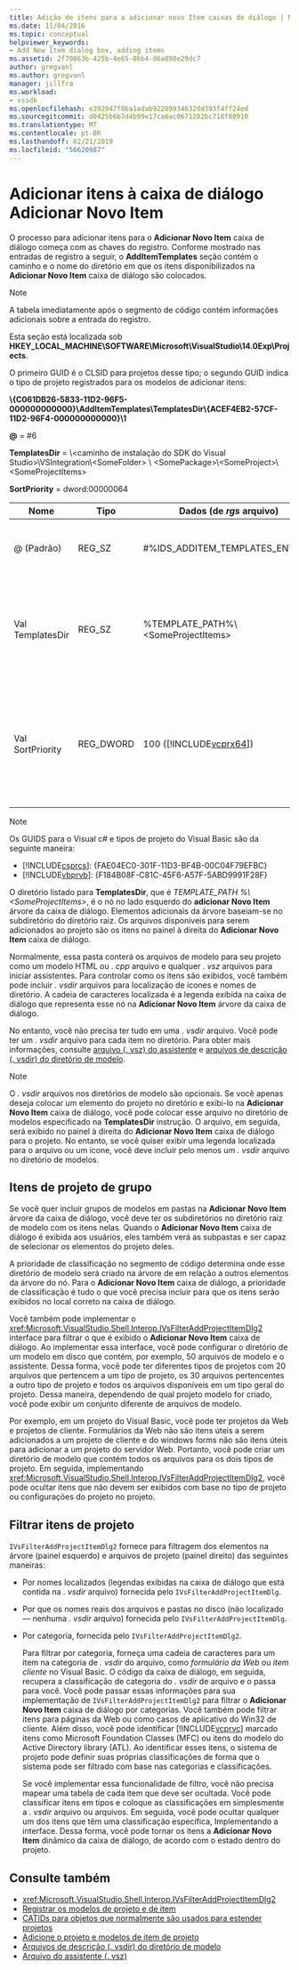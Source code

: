 ```yaml
---
title: Adição de itens para a adicionar novo Item caixas de diálogo | Microsoft Docs
ms.date: 11/04/2016
ms.topic: conceptual
helpviewer_keywords:
- Add New Item dialog box, adding items
ms.assetid: 2f70863b-425b-4e65-86b4-d6a898e29dc7
author: gregvanl
ms.author: gregvanl
manager: jillfra
ms.workload:
- vssdk
ms.openlocfilehash: e392947f86a1adab92289934632dd393f4ff24ed
ms.sourcegitcommit: d0425b6b7d4b99e17ca6ac0671282bc718f80910
ms.translationtype: MT
ms.contentlocale: pt-BR
ms.lasthandoff: 02/21/2019
ms.locfileid: "56620987"
---
```

# <a name="add-items-to-the-add-new-item-dialog-box"></a>Adicionar itens à caixa de diálogo Adicionar Novo Item
O processo para adicionar itens para o **Adicionar Novo Item** caixa de diálogo começa com as chaves do registro. Conforme mostrado nas entradas de registro a seguir, o **AddItemTemplates** seção contém o caminho e o nome do diretório em que os itens disponibilizados na **Adicionar Novo Item** caixa de diálogo são colocados.

> [!NOTE]
>  A tabela imediatamente após o segmento de código contém informações adicionais sobre a entrada do registro.

 Esta seção está localizada sob **HKEY_LOCAL_MACHINE\SOFTWARE\Microsoft\VisualStudio\14.0Exp\Projects**.

 O primeiro GUID é o CLSID para projetos desse tipo; o segundo GUID indica o tipo de projeto registrados para os modelos de adicionar itens:

 **\\{C061DB26-5833-11D2-96F5-000000000000}\\AddItemTemplates\\TemplatesDir\\{ACEF4EB2-57CF-11D2-96F4-000000000000}\\1**

 **@** = #6

 **TemplatesDir** = \\&lt;caminho de instalação do SDK do Visual Studio&gt;\\VSIntegration\\&lt;SomeFolder&gt; \\ &lt;SomePackage&gt;\\&lt;SomeProject&gt;\\&lt;SomeProjectItems&gt;

 **SortPriority** = dword:00000064


| Nome | Tipo | Dados (de *rgs* arquivo) | Descrição |
|------------------|-----------| - | - |
| @ (Padrão) | REG_SZ | #%IDS_ADDITEM_TEMPLATES_ENTRY% | ID do recurso **Adicionar Item** modelos. |
| Val TemplatesDir | REG_SZ | %TEMPLATE_PATH%\\&lt;SomeProjectItems&gt; | Caminho dos itens de projeto exibido na caixa de diálogo para o **Adicionar Novo Item** assistente. |
| Val SortPriority | REG_DWORD | 100 ([!INCLUDE[vcprx64](../../extensibility/internals/includes/vcprx64_md.md)]) | Determina a ordem de classificação no nó de árvore de arquivos exibidos na **Adicionar Novo Item** caixa de diálogo. |

> [!NOTE]
>  Os GUIDS para o Visual c# e tipos de projeto do Visual Basic são da seguinte maneira:
> - [!INCLUDE[csprcs](../../data-tools/includes/csprcs_md.md)]: {FAE04EC0-301F-11D3-BF4B-00C04F79EFBC}
> - [!INCLUDE[vbprvb](../../code-quality/includes/vbprvb_md.md)]: {F184B08F-C81C-45F6-A57F-5ABD9991F28F}

 O diretório listado para **TemplatesDir**, que é *TEMPLATE_PATH %\\&lt;SomeProjectItems&gt;*, é o nó no lado esquerdo do **adicionar Novo Item** árvore da caixa de diálogo. Elementos adicionais da árvore baseiam-se no subdiretório do diretório raiz. Os arquivos disponíveis para serem adicionados ao projeto são os itens no painel à direita do **Adicionar Novo Item** caixa de diálogo.

 Normalmente, essa pasta conterá os arquivos de modelo para seu projeto como um modelo HTML ou *. cpp* arquivo e qualquer *. vsz* arquivos para iniciar assistentes. Para controlar como os itens são exibidos, você também pode incluir *. vsdir* arquivos para localização de ícones e nomes de diretório. A cadeia de caracteres localizada é a legenda exibida na caixa de diálogo que representa esse nó na **Adicionar Novo Item** árvore da caixa de diálogo.

 No entanto, você não precisa ter tudo em uma *. vsdir* arquivo. Você pode ter um *. vsdir* arquivo para cada item no diretório. Para obter mais informações, consulte [arquivo (. vsz) do assistente](../../extensibility/internals/wizard-dot-vsz-file.md) e [arquivos de descrição (. vsdir) do diretório de modelo](../../extensibility/internals/template-directory-description-dot-vsdir-files.md).

> [!NOTE]
>  O *. vsdir* arquivos nos diretórios de modelo são opcionais. Se você apenas deseja colocar um elemento do projeto no diretório e exibi-lo na **Adicionar Novo Item** caixa de diálogo, você pode colocar esse arquivo no diretório de modelos especificado na **TemplatesDir** instrução. O arquivo, em seguida, será exibido no painel à direita do **Adicionar Novo Item** caixa de diálogo para o projeto. No entanto, se você quiser exibir uma legenda localizada para o arquivo ou um ícone, você deve incluir pelo menos um *. vsdir* arquivo no diretório de modelos.

## <a name="group-project-items"></a>Itens de projeto de grupo
 Se você quer incluir grupos de modelos em pastas na **Adicionar Novo Item** árvore da caixa de diálogo, você deve ter os subdiretórios no diretório raiz de modelo com os itens nelas. Quando o **Adicionar Novo Item** caixa de diálogo é exibida aos usuários, eles também verá as subpastas e ser capaz de selecionar os elementos do projeto deles.

 A prioridade de classificação no segmento de código determina onde esse diretório de modelo será criado na árvore de em relação a outros elementos da árvore do nó. Para o **Adicionar Novo Item** caixa de diálogo, a prioridade de classificação é tudo o que você precisa incluir para que os itens serão exibidos no local correto na caixa de diálogo.

 Você também pode implementar o <xref:Microsoft.VisualStudio.Shell.Interop.IVsFilterAddProjectItemDlg2> interface para filtrar o que é exibido o **Adicionar Novo Item** caixa de diálogo. Ao implementar essa interface, você pode configurar o diretório de um modelo em disco que contém, por exemplo, 50 arquivos de modelo e o assistente. Dessa forma, você pode ter diferentes tipos de projetos com 20 arquivos que pertencem a um tipo de projeto, os 30 arquivos pertencentes a outro tipo de projeto e todos os arquivos disponíveis em um tipo geral do projeto. Dessa maneira, dependendo de qual projeto modelo for criado, você pode exibir um conjunto diferente de arquivos de modelo.

 Por exemplo, em um projeto do Visual Basic, você pode ter projetos da Web e projetos de cliente. Formulários da Web não são itens úteis a serem adicionados a um projeto de cliente e do windows forms não são itens úteis para adicionar a um projeto do servidor Web. Portanto, você pode criar um diretório de modelo que contém todos os arquivos para os dois tipos de projeto. Em seguida, implementando <xref:Microsoft.VisualStudio.Shell.Interop.IVsFilterAddProjectItemDlg2>, você pode ocultar itens que não devem ser exibidos com base no tipo de projeto ou configurações do projeto no projeto.

## <a name="filter-project-items"></a>Filtrar itens de projeto
 `IVsFilterAddProjectItemDlg2` fornece para filtragem dos elementos na árvore (painel esquerdo) e arquivos de projeto (painel direito) das seguintes maneiras:

- Por nomes localizados (legendas exibidas na caixa de diálogo que está contida na *. vsdir* arquivo) fornecida pelo `IVsFilterAddProjectItemDlg`.

- Por que os nomes reais dos arquivos e pastas no disco (não localizado — nenhuma *. vsdir* arquivo) fornecida pelo `IVsFilterAddProjectItemDlg`.

- Por categoria, fornecida pelo `IVsFilterAddProjectItemDlg2`.

  Para filtrar por categoria, forneça uma cadeia de caracteres para um item na categoria de *. vsdir* do arquivo, como *formulário da Web* ou *item cliente* no Visual Basic. O código da caixa de diálogo, em seguida, recupera a classificação de categoria do *. vsdir* de arquivo e o passa para você. Você pode passar essas informações para sua implementação de `IVsFilterAddProjectItemDlg2` para filtrar o **Adicionar Novo Item** caixa de diálogo por categorias. Você também pode filtrar itens para páginas da Web ou como casos de aplicativo do Win32 de cliente. Além disso, você pode identificar [!INCLUDE[vcprvc](../../code-quality/includes/vcprvc_md.md)] marcado itens como Microsoft Foundation Classes (MFC) ou itens do modelo do Active Directory library (ATL). Ao identificar esses itens, o sistema de projeto pode definir suas próprias classificações de forma que o sistema pode ser filtrado com base nas categorias e classificações.

  Se você implementar essa funcionalidade de filtro, você não precisa mapear uma tabela de cada item que deve ser ocultada. Você pode classificar itens em tipos e coloque as classificações em simplesmente a *. vsdir* arquivo ou arquivos. Em seguida, você pode ocultar qualquer um dos itens que têm uma classificação específica, Implementando a interface. Dessa forma, você pode tornar os itens a **Adicionar Novo Item** dinâmico da caixa de diálogo, de acordo com o estado dentro do projeto.

## <a name="see-also"></a>Consulte também
- <xref:Microsoft.VisualStudio.Shell.Interop.IVsFilterAddProjectItemDlg2>
- [Registrar os modelos de projeto e de item](../../extensibility/internals/registering-project-and-item-templates.md)
- [CATIDs para objetos que normalmente são usados para estender projetos](../../extensibility/internals/catids-for-objects-that-are-typically-used-to-extend-projects.md)
- [Adicione o projeto e modelos de item de projeto](../../extensibility/internals/adding-project-and-project-item-templates.md)
- [Arquivos de descrição (. vsdir) do diretório de modelo](../../extensibility/internals/template-directory-description-dot-vsdir-files.md)
- [Arquivo do assistente (. vsz)](../../extensibility/internals/wizard-dot-vsz-file.md)